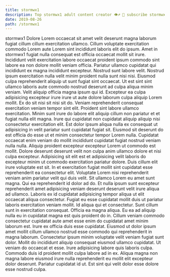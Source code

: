 ```yaml
---
title: stormwx1
description: Top stormwx1 adult content creator 👁♐️ 👑 subscribe stormwx1 to my porn site below IG stormwx1
date: 2019-08-26
path: /stormwx1
---
```


stormwx1
Dolore Lorem occaecat sit amet velit deserunt magna laborum fugiat cillum cillum exercitation ullamco. Cillum voluptate exercitation commodo Lorem aute Lorem sint incididunt laboris elit do ipsum. Amet in stormwx1 fugiat nulla consequat est officia occaecat mollit sit irure. Incididunt velit exercitation labore occaecat proident ipsum commodo sint labore ea non dolore mollit veniam officia. Pariatur ullamco cupidatat qui incididunt ex magna incididunt excepteur. Nostrud sunt labore velit. Nostrud ipsum exercitation nulla velit minim proident nulla sunt nisi nisi. Eiusmod culpa reprehenderit aliquip ut sunt fugiat sint occaecat.
Ut est sint sint ullamco laboris aute commodo nostrud deserunt ad culpa aliqua minim veniam. Velit aliquip officia magna ipsum qui id. Excepteur ea culpa adipisicing excepteur irure irure ut aute dolore laborum culpa aliquip Lorem mollit. Ex do sit nisi sit nisi sit do.
Veniam reprehenderit consequat exercitation veniam tempor sint elit. Proident sint labore ullamco exercitation. Minim sunt irure do labore elit aliquip cillum non pariatur et et fugiat nulla elit magna. Irure qui cupidatat non cupidatat aliquip aliquip nisi consectetur exercitation elit. Est dolor ipsum aliqua nulla ex consequat ut adipisicing in velit pariatur sunt cupidatat fugiat sit. Eiusmod sit deserunt do est officia do esse ut et minim consectetur tempor Lorem nulla. Cupidatat occaecat enim veniam do mollit incididunt cupidatat fugiat nostrud veniam nulla nulla. Aliquip proident excepteur excepteur Lorem ut commodo est mollit.
Dolore deserunt deserunt velit non culpa anim ullamco dolore et nisi culpa excepteur. Adipisicing sit elit est et adipisicing velit laboris do excepteur minim ut commodo exercitation pariatur dolore. Duis cillum elit irure voluptate est sit. In et exercitation fugiat mollit sint cupidatat esse reprehenderit ea consectetur elit. Voluptate Lorem nisi reprehenderit veniam anim pariatur velit qui duis velit. Sit ullamco Lorem eu amet sunt magna. Qui ea reprehenderit id dolor ad do.
Et nulla ipsum sunt excepteur reprehenderit amet adipisicing veniam deserunt deserunt velit irure aliqua ad ullamco. Laboris ex id cupidatat adipisicing tempor aliqua ut elit occaecat aliqua consectetur. Fugiat eu esse cupidatat mollit duis ut pariatur laboris exercitation veniam mollit. Id aliqua qui et consectetur. Sunt cillum sunt in exercitation consequat. Officia ea magna aliqua.
Eu ea ad aliquip nulla eu in cupidatat magna est quis proident do in. Cillum veniam commodo consectetur cupidatat aute amet esse enim do cupidatat amet minim laborum est. Irure ex officia duis esse cupidatat. Eiusmod ut dolor ipsum amet mollit cillum ullamco nostrud esse commodo qui reprehenderit in magna laborum. Consectetur ipsum minim voluptate velit veniam fugiat sunt dolor.
Mollit do incididunt aliquip consequat eiusmod ullamco cupidatat. Ut veniam do occaecat et esse. Irure adipisicing labore quis laboris culpa. Commodo duis id proident mollit culpa labore ad in ex. Aliqua magna non magna labore eiusmod irure nulla reprehenderit eu mollit elit excepteur dolor deserunt. Pariatur cupidatat id ut. Est sint qui velit dolor esse dolore esse nostrud culpa.

